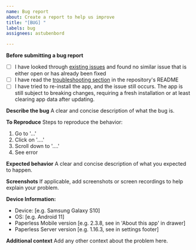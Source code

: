 ```yaml
---
name: Bug report
about: Create a report to help us improve
title: "[BUG] "
labels: bug
assignees: astubenbord

---
```

**Before submitting a bug report**

- [ ] I have looked through [existing issues](https://github.com/astubenbord/paperless-mobile/issues?q=is%3Aissue) and found no similar issue that is either open or has already been fixed
- [ ] I have read the [troubleshooting section](https://github.com/astubenbord/paperless-mobile#troubleshooting) in the repository's README
- [ ] I have tried to re-install the app, and the issue still occurs. The app is still subject to breaking changes, requiring a fresh installation or at least clearing app data after updating.

**Describe the bug**
A clear and concise description of what the bug is.

**To Reproduce**
Steps to reproduce the behavior:
1. Go to '...'
2. Click on '....'
3. Scroll down to '....'
4. See error

**Expected behavior**
A clear and concise description of what you expected to happen.

**Screenshots**
If applicable, add screenshots or screen recordings to help explain your problem.

**Device Information:**
 - Device: [e.g. Samsung Galaxy S10]
 - OS: [e.g. Android 11]
 - Paperless Mobile version [e.g. 2.3.8, see in 'About this app' in drawer]
 - Paperless Server version [e.g. 1.16.3, see in settings footer]

**Additional context**
Add any other context about the problem here.
